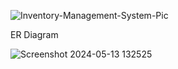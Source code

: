 
![Inventory-Management-System-Pic](https://github.com/ridwanahmed002/Inventory-Management-System/assets/149960584/6f7fbca5-9712-4976-9561-042718b62192)

ER Diagram

![Screenshot 2024-05-13 132525](https://github.com/ridwanahmed002/Inventory-Management-System/assets/149960584/71a8312d-0e5a-4fe5-8aef-c7aa792368ed)
